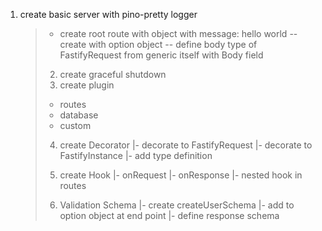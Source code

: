 1. create basic server with pino-pretty logger
   > - create root route with object with message: hello world
   >   -- create with option object
   >   -- define body type of FastifyRequest from generic itself with Body field
   >
   > 2. create graceful shutdown
   > 3. create plugin
   >
   > - routes
   > - database
   > - custom
   >
   > 4. create Decorator
   >    |- decorate to FastifyRequest
   >    |- decorate to FastifyInstance
   >    |- add type definition
   > 5. create Hook
   >    |- onRequest
   >    |- onResponse
   >    |- nested hook in routes
   >
   > 6. Validation Schema
   >    |- create createUserSchema
   >    |- add to option object at end point
   >    |- define response schema
